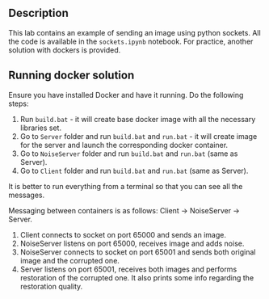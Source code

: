 ## Description

This lab contains an example of sending an image using python sockets.
All the code is available in the `sockets.ipynb` notebook. For practice, another solution
with dockers is provided.

## Running docker solution

Ensure you have installed Docker and have it running. 
Do the following steps:
1. Run `build.bat` - it will create base docker image with all the necessary libraries set.
2. Go to `Server` folder and run `build.bat` and `run.bat` - it will create image for the server and launch the
corresponding docker container.
3. Go to `NoiseServer` folder and run `build.bat` and `run.bat` (same as Server).
4. Go to `Client` folder and run `build.bat` and `run.bat` (same as Server).

It is better to run everything from a terminal so that you can see all the messages.

Messaging between containers is as follows:
Client -> NoiseServer -> Server.
1. Client connects to socket on port 65000 and sends an image.
2. NoiseServer listens on port 65000, receives image and adds noise.
3. NoiseServer connects to socket on port 65001 and sends both original image and the corrupted one.
4. Server listens on port 65001, receives both images and performs restoration of the corrupted one.
It also prints some info regarding the restoration quality.

